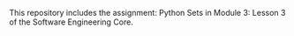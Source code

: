 This repository includes the assignment: Python Sets in Module 3: Lesson 3 of the Software Engineering Core.